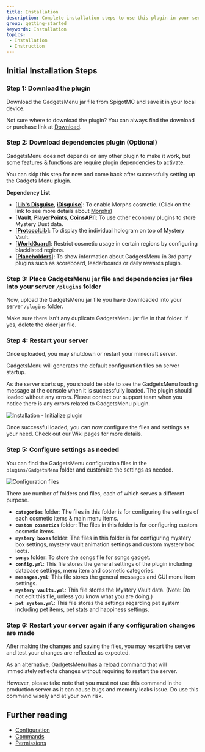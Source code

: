 ```yaml
---
title: Installation
description: Complete installation steps to use this plugin in your server from scratch.
group: getting-started
keywords: Installation
topics:
 - Installation
 - Instruction
---
```


## Initial Installation Steps

### Step 1: Download the plugin

Download the GadgetsMenu jar file from SpigotMC and save it in your local device.

Not sure where to download the plugin? You can always find the download or purchase link at [Download](../download).

### Step 2: Download dependencies plugin (Optional)

GadgetsMenu does not depends on any other plugin to make it work, but some features & functions are require plugin dependencies to activate.

You can skip this step for now and come back after successfully setting up the Gadgets Menu plugin.

**Dependency List**
 - [**[Lib's Disguise](https://www.spigotmc.org/resources/libs-disguises.81/)**, **[iDisguise](https://www.spigotmc.org/resources/idisguise.5509/)**]: To enable Morphs cosmetic. (Click on the link to see more details about [Morphs](/wiki/features/cosmetic-items/morphs))
 - [**[Vault](https://www.spigotmc.org/resources/vault.41918/)**, **[PlayerPoints](https://dev.bukkit.org/projects/playerpoints)**, **[CoinsAPI](https://www.spigotmc.org/resources/coinsapi.35150/)**]: To use other economy plugins to store Mystery Dust data.
 - [**[ProtocolLib](https://www.spigotmc.org/resources/protocollib.1997/)**]: To display the individual hologram on top of Mystery Vault.
 - [**[WorldGuard](https://dev.bukkit.org/projects/worldguard)**]: Restrict cosmetic usage in certain regions by configuring blacklisted regions.
 - [**[Placeholders](https://www.spigotmc.org/resources/placeholderapi.6245/)**]: To show information about GadgetsMenu in 3rd party plugins such as scoreboard, leaderboards or daily rewards plugin.

### Step 3: Place GadgetsMenu jar file and dependencies jar files into your server `/plugins` folder

Now, upload the GadgetsMenu jar file you have downloaded into your server `/plugins` folder. 

Make sure there isn't any duplicate GadgetsMenu jar file in that folder. If yes, delete the older jar file.

### Step 4: Restart your server

Once uploaded, you may shutdown or restart your minecraft server.

GadgetsMenu will generates the default configuration files on server startup.

As the server starts up, you should be able to see the GadgetsMenu loading message at the console when it is successfully loaded. The plugin should loaded without any errors. Please contact our support team when you notice there is any errors related to GadgetsMenu plugin.

![Installation - Initialize plugin](/assets/gadgetsmenu-docs/images/getting-started/installation_step-4.PNG "[Wrapper] Installation - Initialize plugin")

Once successful loaded, you can now configure the files and settings as your need. Check out our Wiki pages for more details.

### Step 5: Configure settings as needed

You can find the GadgetsMenu configuration files in the `plugins/GadgetsMenu` folder and customize the settings as needed.

![Configuration files](/assets/gadgetsmenu-docs/images/getting-started/installation_step-5-configuration-files.PNG "[Wrapper] Configuration files")

There are number of folders and files, each of which serves a different purpose.
 - **`categories`** folder: The files in this folder is for configuring the settings of each cosmetic items & main menu items.
 - **`custom cosmetics`** folder: The files in this folder is for configuring custom cosmetic items.
 - **`mystery boxes`** folder: The files in this folder is for configuring mystery box settings, mystery vault animation settings and custom mystery box loots.
 - **`songs`** folder: To store the songs file for songs gadget.
 - **`config.yml`**: This file stores the general settings of the plugin including database settings, menu item and cosmetic categories.
 - **`messages.yml`**: This file stores the general messages and GUI menu item settings.
 - **`mystery vaults.yml`**: This file stores the Mystery Vault data. (Note: Do not edit this file, unless you know what you are doing.)
 - **`pet system.yml`**: This file stores the settings regarding pet system including pet items, pet stats and happiness settings.

### Step 6: Restart your server again if any configuration changes are made

After making the changes and saving the files, you may restart the server and test your changes are reflected as expected.

As an alternative, GadgetsMenu has a [reload command](../wiki/getting-started/commands/general#gmenu-reload-confirm) that will immediately reflects changes without requiring to restart the server.

However, please take note that you must not use this command in the production server as it can cause bugs and memory leaks issue. Do use this command wisely and at your own risk.

## Further reading
<div class="md-relevant-content">

- [Configuration](../wiki/getting-started/configuration)
- [Commands](../wiki/getting-started/commands)
- [Permissions](../wiki/getting-started/permissions)
</div>
